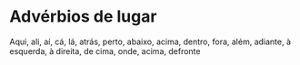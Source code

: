 # Advérbios de lugar

Aqui, ali, aí, cá, lá, atrás, perto, abaixo, acima, dentro, fora, além, adiante, à esquerda, à direita, de cima, onde, acima, defronte
